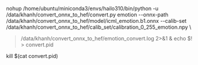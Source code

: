 nohup /home/ubuntu/miniconda3/envs/hailo310/bin/python -u /data/khanh/convert_onnx_to_hef/convert.py emotion --onnx-path /data/khanh/convert_onnx_to_hef/model/icml_emotion.b1.onnx --calib-set /data/khanh/convert_onnx_to_hef/calib_set/calibration_0_255_emotion.npy \
  > /data/khanh/convert_onnx_to_hef/emotion_convert.log 2>&1 & echo $! > convert.pid

kill $(cat convert.pid)
